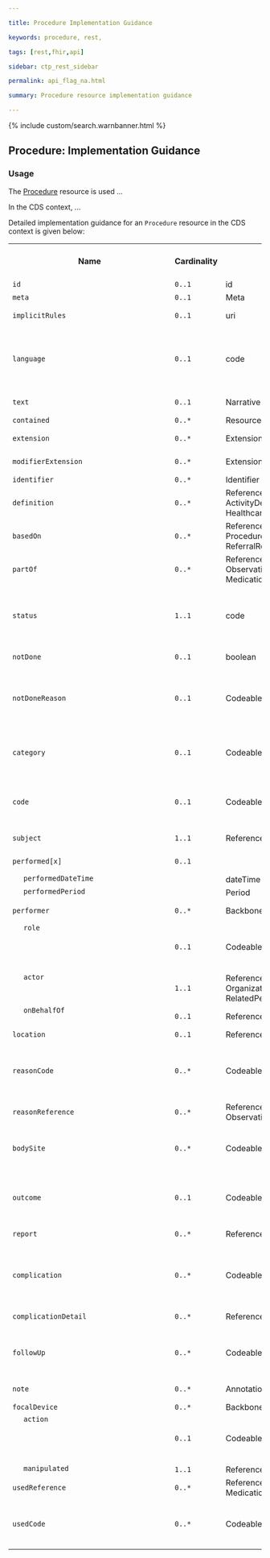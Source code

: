 ```yaml
---

title: Procedure Implementation Guidance

keywords: procedure, rest,

tags: [rest,fhir,api]

sidebar: ctp_rest_sidebar

permalink: api_flag_na.html

summary: Procedure resource implementation guidance

---
```


  

{% include custom/search.warnbanner.html %}

<style>

td.sub{

content: '';

display: block;

width: 285px;

background-image: url(images/tbl_vjoin_end.png);

background-repeat: no-repeat;

background-position: 10px  10px;

padding-left: 30px;

}

</style>

  

## Procedure: Implementation Guidance ##

  

### Usage ###

The [Procedure](http://hl7.org/fhir/STU3/procedure.html) resource is used ...

  

In the CDS context, ...

  

Detailed implementation guidance for an `Procedure` resource in the CDS context is given below:

  
  

<table  style="min-width:100%;width:100%">

<tr>

<th  style="width:10%;">Name</th>

<th  style="width:5%;">Cardinality</th>

<th  style="width:10%;">Type</th>

<th  style="width:38%;">FHIR Documentation</th>

<th  style="width:37%;">CDS Implementation Guidance</th>

</tr>

<tr>

<td><code>id</code></td>

<td><code>0..1</code></td>

<td>id</td>

<td>Logical id of this artifact</td>

<td></td>

</tr>

<tr>

<td><code>meta</code></td>

<td><code>0..1</code></td>

<td>Meta</td>

<td>Metadata about the resource</td>

<td></td>

</tr>

<tr>

<td><code>implicitRules</code></td>

<td><code>0..1</code></td>

<td>uri</td>

<td>A set of rules under which this content was created</td>

<td></td>

</tr>

<tr>

<td><code>language</code></td>

<td><code>0..1</code></td>

<td>code</td>

<td>Language of the resource content. <br/> (Common Languages [Extensible but limited to All Languages)](http://hl7.org/fhir/stu3/valueset-languages.html)</td>

<td></td>

</tr>

<tr>

<td><code>text</code></td>

<td><code>0..1</code></td>

<td>Narrative</td>

<td>Text summary of the resource, for human interpretation</td>

<td></td>

</tr>

<tr>

<td><code>contained</code></td>

<td><code>0..*</code></td>

<td>Resource</td>

<td>Contained, inline Resources</td>

<td></td>

</tr>

<tr>

<td><code>extension</code></td>

<td><code>0..*</code></td>

<td>Extension</td>

<td>Additional Content defined by implementations</td>

<td></td>

</tr>

<tr>

<td><code>modifierExtension</code></td>

<td><code>0..*</code></td>

<td>Extension</td>

<td>Extensions that cannot be ignored</td>

<td></td>

</tr>

<tr>

<td><code>identifier</code></td>

<td><code>0..*</code></td>

<td>Identifier</td>

<td>Business identifier</td>

<td></td>

</tr>

<tr>

<td><code>definition</code></td>

<td><code>0..*</code></td>

<td>Reference(PlanDefinition | ActivityDefinition | HealthcareService)</td>

<td>Instantiates protocol or definition</td>

<td></td>

</tr>

<tr>

<td><code>basedOn</code></td>

<td><code>0..*</code></td>

<td>Reference(CarePlan | ProcedureRequest | ReferralRequest)</td>

<td>A request for this procedure</td>

<td></td>

</tr>

<tr>

<td><code>partOf</code></td>

<td><code>0..*</code></td>

<td>Reference(Procedure | Observation | MedicationAdministration)</td>

<td>Part of referenced event</td>

<td></td>

</tr>

<tr>

<td><code>status</code></td>

<td><code>1..1</code></td>

<td>code</td>

<td>preparation | in-progress | suspended | aborted | completed | entered-in-error | unknown<br>

[EventStatus](http://hl7.org/fhir/STU3/valueset-event-status.html) (Required)</td>

<td></td>

</tr>

<tr>

<td><code>notDone</code></td>

<td><code>0..1</code></td>

<td>boolean</td>

<td>True if procedure was not performed as scheduled</td>

<td></td>

</tr>

<tr>

<td><code>notDoneReason</code></td>

<td><code>0..1</code></td>

<td>CodeableConcept</td>

<td>Reason procedure was not performed<br>

[Procedure Not Performed Reason (SNOMED-CT)](http://hl7.org/fhir/STU3/valueset-procedure-not-performed-reason.html) (Example)</td>

<td></td>

</tr>

<tr>

<td><code>category</code></td>

<td><code>0..1</code></td>

<td>CodeableConcept</td>

<td>Classification of the procedure<br>

[Procedure Category Codes (SNOMED CT)](http://hl7.org/fhir/STU3/valueset-procedure-category.html) (Example)</td>

<td></td>

</tr>

<tr>

<td><code>code</code></td>

<td><code>0..1</code></td>

<td>CodeableConcept</td>

<td>Identification of the procedure<br>

[Procedure Codes (SNOMED CT)](http://hl7.org/fhir/STU3/valueset-procedure-code.html) (Example)</td>

<td></td>

</tr>

<tr>

<td><code>subject</code></td>

<td><code>1..1</code></td>

<td>Reference(Patient | Group)</td>

<td>Who the procedure was performed on</td>

<td></td>

</tr>

<tr>

<td><code>performed[x]</code></td>

<td><code>0..1</code></td>

<td></td>

<td>Date/Period the procedure was performed

</td>

<td></td>

</tr>

<tr>

<td  class="sub"><code>performedDateTime</code></td>

<td><code></code></td>

<td>dateTime</td>

<td></td>

<td></td>

</tr>

<tr>

<td  class="sub"><code>performedPeriod</code></td>

<td><code></code></td>

<td>Period</td>

<td></td>

<td></td>

</tr>

<tr>

<td><code>performer</code></td>

<td><code>0..*</code></td>

<td>BackboneElement</td>

<td>The people who performed the procedure</td>

<td></td>

</tr>

<tr>

<td  class="sub"><code>role</code></td>

<td><code>0..1</code></td>

<td>CodeableConcept</td>

<td> The role the actor was in<br>

[Procedure Performer Role Codes](http://hl7.org/fhir/STU3/valueset-performer-role.html) (Example)</td>

<td></td>

</tr>

<tr>

<td  class="sub"><code>actor</code></td>

<td><code>1..1</code></td>

<td>Reference(Practitioner | Organization | Patient | RelatedPerson | Device) </td>

<td>The reference to the practitioner</td>

<td></td>

</tr>

<tr>

<td  class="sub"><code>onBehalfOf</code></td>

<td><code>0..1</code></td>

<td>Reference(Organization)</td>

<td>Organization the device or practitioner was acting for</td>

<td></td>

</tr>

<tr>

<td><code>location</code></td>

<td><code>0..1</code></td>

<td>Reference(Location)</td>

<td>Where the procedure happened</td>

<td></td>

</tr>

<tr>

<td><code>reasonCode</code></td>

<td><code>0..*</code></td>

<td>CodeableConcept</td>

<td>Coded reason procedure performed<br>

[Procedure Reason Codes](http://hl7.org/fhir/STU3/valueset-procedure-reason.html) (Example)</td>

<td></td>

</tr>

<tr>

<td><code>reasonReference</code></td>

<td><code>0..*</code></td>

<td>Reference(Condition | Observation)</td>

<td>Condition that is the reason the procedure performed</td>

<td></td>

</tr>

<tr>

<td><code>bodySite</code></td>

<td><code>0..*</code></td>

<td>CodeableConcept</td>

<td>Target body sites<br>

[SNOMED CT Body Structures](http://hl7.org/fhir/STU3/valueset-body-site.html) (Example)</td>

<td></td>

</tr>

<tr>

<td><code>outcome</code></td>

<td><code>0..1</code></td>

<td>CodeableConcept</td>

<td>The result of procedure<br>

[Procedure Outcome Codes (SNOMED CT)](http://hl7.org/fhir/STU3/valueset-procedure-outcome.html) (Example)

</td>

<td></td>

</tr>

<tr>

<td><code>report</code></td>

<td><code>0..*</code></td>

<td>Reference(DiagnosticReport)</td>

<td>Any report resulting from the procedure</td>

<td></td>

</tr>

<tr>

<td><code>complication</code></td>

<td><code>0..*</code></td>

<td>CodeableConcept</td>

<td>Complication following the procedure<br>

[Condition/Problem/Diagnosis Codes](http://hl7.org/fhir/STU3/valueset-condition-code.html) (Example)</td>

<td></td>

</tr>

<tr>

<td><code>complicationDetail</code></td>

<td><code>0..*</code></td>

<td>Reference(Condition)</td>

<td>A condition that is a result of the procedure</td>

<td></td>

</tr>

<tr>

<td><code>followUp</code></td>

<td><code>0..*</code></td>

<td>CodeableConcept</td>

<td>Instructions for follow up<br>

[Procedure Follow up Codes (SNOMED CT)](http://hl7.org/fhir/STU3/valueset-procedure-followup.html) (Example)</td>

<td></td>

</tr>

<tr>

<td><code>note</code></td>

<td><code>0..*</code></td>

<td>Annotation</td>

<td>Additional information about the procedure</td>

<td></td>

</tr>

<tr>

<td><code>focalDevice</code></td>

<td><code>0..*</code></td>

<td>BackboneElement</td>

<td>Device changed in procedure</td>

<td></td>

</tr>

<tr>

<td  class="sub"><code>action</code></td>

<td><code>0..1</code></td>

<td>CodeableConcept</td>

<td>Kind of change to device<br>

[Procedure Device Action Codes](http://hl7.org/fhir/STU3/valueset-device-action.html) (Preferred)</td>

<td></td>

</tr>

<tr>

<td  class="sub"><code>manipulated</code></td>

<td><code>1..1</code></td>

<td>Reference(Device)</td>

<td>Device that was changed</td>

<td></td>

</tr>

<tr>

<td><code>usedReference</code></td>

<td><code>0..*</code></td>

<td>Reference(Device | Medication | Substance)</td>

<td>Items used during procedure</td>

<td></td>

</tr>

<tr>

<td><code>usedCode</code></td>

<td><code>0..*</code></td>

<td>CodeableConcept</td>

<td>Coded items used during the procedure<br>

[FHIR Device Types](http://hl7.org/fhir/STU3/valueset-device-kind.html) (Example)</td>

<td></td>

</tr>

</table>
<!--stackedit_data:
eyJoaXN0b3J5IjpbMjAwMDEzNjQwMF19
-->